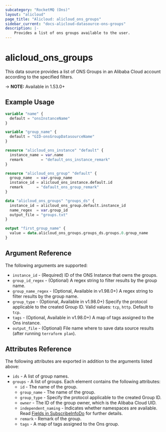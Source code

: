 ```yaml
---
subcategory: "RocketMQ (Ons)"
layout: "alicloud"
page_title: "Alicloud: alicloud_ons_groups"
sidebar_current: "docs-alicloud-datasource-ons-groups"
description: |-
    Provides a list of ons groups available to the user.
---
```


# alicloud\_ons\_groups

This data source provides a list of ONS Groups in an Alibaba Cloud account according to the specified filters.

-> **NOTE:** Available in 1.53.0+

## Example Usage

```terraform 
variable "name" {
  default = "onsInstanceName"
}

variable "group_name" {
  default = "GID-onsGroupDatasourceName"
}

resource "alicloud_ons_instance" "default" {
  instance_name = var.name
  remark        = "default_ons_instance_remark"
}

resource "alicloud_ons_group" "default" {
  group_name  = var.group_name
  instance_id = alicloud_ons_instance.default.id
  remark      = "dafault_ons_group_remark"
}

data "alicloud_ons_groups" "groups_ds" {
  instance_id = alicloud_ons_group.default.instance_id
  name_regex  = var.group_id
  output_file = "groups.txt"
}

output "first_group_name" {
  value = data.alicloud_ons_groups.groups_ds.groups.0.group_name
}
```

## Argument Reference

The following arguments are supported:

* `instance_id` - (Required) ID of the ONS Instance that owns the groups.
* `group_id_regex` - (Optional) A regex string to filter results by the group name. 
* `group_name_regex` - (Optional, Available in v1.98.0+) A regex string to filter results by the group name. 
* `group_type` - (Optional, Available in v1.98.0+) Specify the protocol applicable to the created Group ID. Valid values: `tcp`, `http`. Default to `tcp`. 
* `tags` - (Optional, Available in v1.98.0+) A map of tags assigned to the Ons instance.
* `output_file` - (Optional) File name where to save data source results (after running `terraform plan`).

## Attributes Reference

The following attributes are exported in addition to the arguments listed above:

* `ids` - A list of group names.
* `groups` - A list of groups. Each element contains the following attributes:
  * `id` - The name of the group.
  * `group_name` - The name of the group.
  * `group_type` - Specify the protocol applicable to the created Group ID. 
  * `owner` - The ID of the group owner, which is the Alibaba Cloud UID.
  * `independent_naming` - Indicates whether namespaces are available. Read [Fields in SubscribeInfoDo](https://www.alibabacloud.com/help/doc-detail/29619.html) for further details.
  * `remark` - Remark of the group.
  * `tags` - A map of tags assigned to the Ons group.

